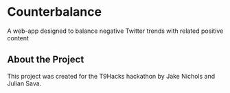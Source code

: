 # Counterbalance
A web-app designed to balance negative Twitter trends with related positive content

## About the Project

This project was created for the T9Hacks hackathon by Jake Nichols and Julian Sava.